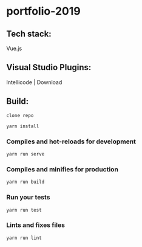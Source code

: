 # portfolio-2019

## Tech stack:
Vue.js

## Visual Studio Plugins:
Intellicode | Download

## Build:
```
clone repo
```

```
yarn install
```

### Compiles and hot-reloads for development
```
yarn run serve
```

### Compiles and minifies for production
```
yarn run build
```

### Run your tests
```
yarn run test
```

### Lints and fixes files
```
yarn run lint
```
